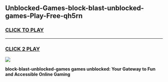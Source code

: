 
## Unblocked-Games-block-blast-unblocked-games-Play-Free-qh5rn
<h3>
<a href="https://premium76.site?title=block-blast-unblocked-games&ref=20M">CLICK TO PLAY</a></h3>
<hr>

<h3>
<a href="https://premium76.site?title=block-blast-unblocked-games&ref=20M">CLICK 2 PLAY</a>
  
</h3>

<a href="https://premium76.site?title=block-blast-unblocked-games&ref=19M"><img src="https://clearcache.store/games.png"></a>


**block-blast-unblocked-games games unblocked: Your Gateway to Fun and Accessible Online Gaming**
